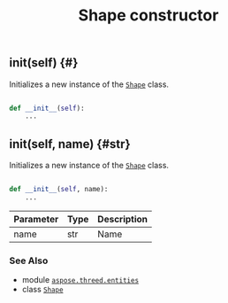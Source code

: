 ﻿---
title: Shape constructor
second_title: Aspose.3D for Python via .NET API References
description: 
type: docs
weight: 10
url: /python-net/aspose.threed.entities/shape/__init__/
is_root: false
---

## __init__(self) {#}

Initializes a new instance of the [`Shape`](/3d/python-net/aspose.threed.entities/shape) class.



```python

def __init__(self):
    ...
```




## __init__(self, name) {#str}

Initializes a new instance of the [`Shape`](/3d/python-net/aspose.threed.entities/shape) class.



```python

def __init__(self, name):
    ...
```


| Parameter | Type | Description |
| :- | :- | :- |
| name | str | Name |



### See Also
* module [`aspose.threed.entities`](../../)
* class [`Shape`](/3d/python-net/aspose.threed.entities/shape)

